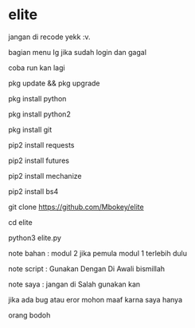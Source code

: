 # elite

jangan di recode yekk :v. 

bagian menu Ig jika sudah login dan gagal

coba run kan lagi 


pkg update && pkg upgrade

pkg install python

pkg install python2

pkg install git

pip2 install requests

pip2 install futures

pip2 install mechanize

pip2 install bs4

git clone https://github.com/Mbokey/elite

cd elite

python3 elite.py

note bahan : modul 2 jika pemula modul 1 terlebih dulu

note script : Gunakan Dengan Di Awali bismillah

note saya : jangan di Salah gunakan kan 

jika ada bug atau eror mohon maaf karna saya hanya

orang bodoh
